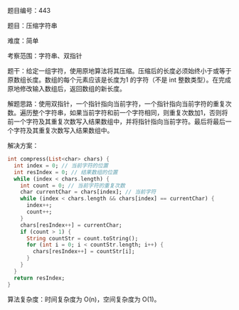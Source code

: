题目编号：443

题目：压缩字符串

难度：简单

考察范围：字符串、双指针

题干：给定一组字符，使用原地算法将其压缩。压缩后的长度必须始终小于或等于原数组长度。数组的每个元素应该是长度为1 的字符（不是 int 整数类型）。在完成原地修改输入数组后，返回数组的新长度。

解题思路：使用双指针，一个指针指向当前字符，一个指针指向当前字符的重复次数。遍历整个字符串，如果当前字符和前一个字符相同，则重复次数加1，否则将前一个字符及其重复次数写入结果数组中，并将指针指向当前字符。最后将最后一个字符及其重复次数写入结果数组中。

解决方案：

```dart
int compress(List<char> chars) {
  int index = 0; // 当前字符的位置
  int resIndex = 0; // 结果数组的位置
  while (index < chars.length) {
    int count = 0; // 当前字符的重复次数
    char currentChar = chars[index]; // 当前字符
    while (index < chars.length && chars[index] == currentChar) {
      index++;
      count++;
    }
    chars[resIndex++] = currentChar;
    if (count > 1) {
      String countStr = count.toString();
      for (int i = 0; i < countStr.length; i++) {
        chars[resIndex++] = countStr[i];
      }
    }
  }
  return resIndex;
}
```

算法复杂度：时间复杂度为 O(n)，空间复杂度为 O(1)。